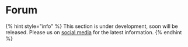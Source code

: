 # Forum

{% hint style="info" %}
This section is under development, soon will be released. Please us on [social media](../../../contact-us/social-media-link/) for the latest information.
{% endhint %}
